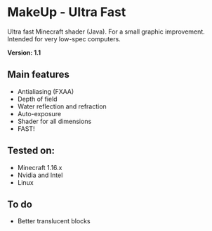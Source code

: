 # MakeUp - Ultra Fast
Ultra fast Minecraft shader (Java). For a small graphic improvement. Intended for very low-spec computers.

**Version: 1.1**

## Main features
* Antialiasing (FXAA)
* Depth of field
* Water reflection and refraction
* Auto-exposure
* Shader for all dimensions
* FAST!

## Tested on:
* Minecraft 1.16.x
* Nvidia and Intel
* Linux

## To do
* Better translucent blocks
